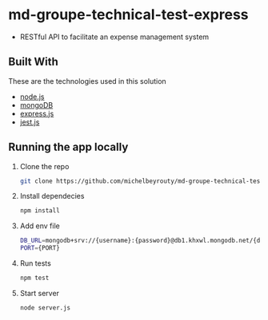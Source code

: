 # md-groupe-technical-test-express

- RESTful API to facilitate an expense management system

## Built With

These are the technologies used in this solution

- [node.js](https://nodejs.org)
- [mongoDB](https://www.mongodb.com)
- [express.js](https://expressjs.com)
- [jest.js](https://jestjs.io/)

## Running the app locally

1.  Clone the repo
    ```sh
    git clone https://github.com/michelbeyrouty/md-groupe-technical-test.git
    ```
2.  Install dependecies

    ```sh
    npm install
    ```

3.  Add env file

    ```sh
    DB_URL=mongodb+srv://{username}:{password}@db1.khxwl.mongodb.net/{dbName}?retryWrites=true&w=majority
    PORT={PORT}
    ```

4.  Run tests

    ```sh
    npm test
    ```

5.  Start server
    ```sh
    node server.js
    ```
